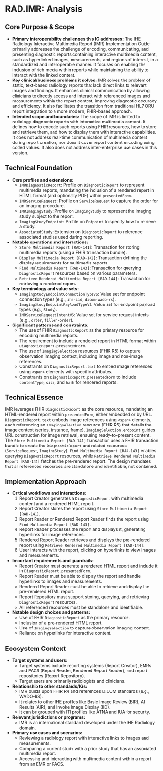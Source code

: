 # RAD.IMR: Analysis

## Core Purpose & Scope
- **Primary interoperability challenges this IG addresses:** The IHE Radiology Interactive Multimedia Report (IMR) Implementation Guide primarily addresses the challenge of encoding, communicating, and presenting diagnostic reports containing interactive multimedia content, such as hyperlinked images, measurements, and regions of interest, in a standardized and interoperable manner. It focuses on enabling the inclusion of rich media within reports while maintaining the ability to interact with the linked content.
- **Key clinical/business problems it solves:** IMR solves the problem of static, text-based radiology reports that lack direct links to relevant images and findings. It enhances clinical communication by allowing clinicians to directly access and interact with referenced images and measurements within the report context, improving diagnostic accuracy and efficiency. It also facilitates the transition from traditional HL7 ORU report integration to a more modern, FHIR-based approach.
- **Intended scope and boundaries:** The scope of IMR is limited to radiology diagnostic reports with interactive multimedia content. It defines how to encode such reports using FHIR resources, how to store and retrieve them, and how to display them with interactive capabilities. It does not address real-time communication of multimedia content during report creation, nor does it cover report content encoding using coded values. It also does not address inter-enterprise use cases in this version.

## Technical Foundation
- **Core profiles and extensions:**
    - `IMRDiagnosticReport`: Profile on `DiagnosticReport` to represent multimedia reports, mandating the inclusion of a rendered report in HTML format (and optionally PDF) within `presentedForm`.
    - `IMRServiceRequest`: Profile on `ServiceRequest` to capture the order for an imaging procedure.
    - `IMRImagingStudy`: Profile on `ImagingStudy` to represent the imaging study subject to the report.
    - `ImagingStudyEndpoint`: Profile on `Endpoint` to specify how to retrieve a study.
    - `AssociatedStudy`: Extension on `DiagnosticReport` to reference associated studies used during reporting.
- **Notable operations and interactions:**
    - `Store Multimedia Report [RAD-141]`: Transaction for storing multimedia reports (using a FHIR transaction bundle).
    - `Display Multimedia Report [RAD-142]`: Transaction defining the display requirements for multimedia reports.
    - `Find Multimedia Report [RAD-143]`: Transaction for querying `DiagnosticReport` resources based on various parameters.
    - `Retrieve Rendered Multimedia Report [RAD-144]`: Transaction for retrieving a rendered report.
- **Key terminology and value sets:**
    - `ImagingStudyEndpointConnectionTypeVS`: Value set for endpoint connection types (e.g., `ihe-iid`, `dicom-wado-rs`).
    - `ImagingStudyEndpointPayloadTypeVS`: Value set for endpoint payload types (e.g., `Study`).
    - `IMRServiceRequestIntentVS`: Value set for service request intents (e.g., `order`, `filler-order`).
- **Significant patterns and constraints:**
    - The use of FHIR `DiagnosticReport` as the primary resource for encoding multimedia reports.
    - The requirement to include a rendered report in HTML format within `DiagnosticReport.presentedForm`.
    - The use of `ImagingSelection` resources (FHIR R5) to capture observation imaging context, including image and non-image references.
    - Constraints on `DiagnosticReport.text` to embed image references using `<span>` elements with specific attributes.
    - Constraints on `DiagnosticReport.presentedForm` to include `contentType`, `size`, and `hash` for rendered reports.

## Technical Essence
IMR leverages FHIR `DiagnosticReport` as the core resource, mandating an HTML-rendered report within `presentedForm`, either embedded or by URL.  `DiagnosticReport.text` embeds image references using `<span>` elements, each referencing an `ImagingSelection` resource (FHIR R5) that details the image context (series, instance, frame). `ImagingSelection.endpoint` guides URL construction for image retrieval, ensuring ready-to-present content. The `Store Multimedia Report [RAD-141]` transaction uses a FHIR transaction bundle to create the `DiagnosticReport` and related resources (`ServiceRequest`, `ImagingStudy`). `Find Multimedia Report [RAD-143]` enables querying `DiagnosticReport` resources, while `Retrieve Rendered Multimedia Report [RAD-144]` fetches the pre-rendered report. The design mandates that all referenced resources are standalone and identifiable, not contained.

## Implementation Approach
- **Critical workflows and interactions:**
    1. Report Creator generates a `DiagnosticReport` with multimedia content and a rendered HTML report.
    2. Report Creator stores the report using `Store Multimedia Report [RAD-141]`.
    3. Report Reader or Rendered Report Reader finds the report using `Find Multimedia Report [RAD-143]`.
    4. Report Reader processes the report and displays it, generating hyperlinks for image references.
    5. Rendered Report Reader retrieves and displays the pre-rendered report using `Retrieve Rendered Multimedia Report [RAD-144]`.
    6. User interacts with the report, clicking on hyperlinks to view images and measurements.
- **Important requirements and guardrails:**
    - Report Creator must generate a rendered HTML report and include it in `DiagnosticReport.presentedForm`.
    - Report Reader must be able to display the report and handle hyperlinks to images and measurements.
    - Rendered Report Reader must be able to retrieve and display the pre-rendered HTML report.
    - Report Repository must support storing, querying, and retrieving `DiagnosticReport` resources.
    - All referenced resources must be standalone and identifiable.
- **Notable design choices and patterns:**
    - Use of FHIR `DiagnosticReport` as the primary resource.
    - Inclusion of a pre-rendered HTML report.
    - Use of `ImagingSelection` to capture observation imaging context.
    - Reliance on hyperlinks for interactive content.

## Ecosystem Context
- **Target systems and users:**
    - Target systems include reporting systems (Report Creator), EMRs and PACS (Report Reader, Rendered Report Reader), and report repositories (Report Repository).
    - Target users are primarily radiologists and clinicians.
- **Relationship to other standards/IGs:**
    - IMR builds upon FHIR R4 and references DICOM standards (e.g., WADO-RS).
    - It relates to other IHE profiles like Basic Image Review (BIR), AI Results (AIR), and Invoke Image Display (IID).
    - It can be grouped with ITI profiles like ATNA and IUA for security.
- **Relevant jurisdictions or programs:**
    - IMR is an international standard developed under the IHE Radiology domain.
- **Primary use cases and scenarios:**
    - Reviewing a radiology report with interactive links to images and measurements.
    - Comparing a current study with a prior study that has an associated multimedia report.
    - Accessing and interacting with multimedia content within a report from an EMR or PACS.
